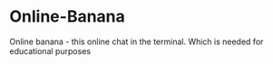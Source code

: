 # Online-Banana
Online banana - this online chat in the terminal. Which is needed for educational purposes
